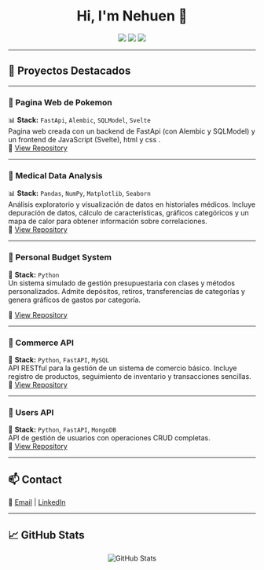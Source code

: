 
<h1 align="center">Hi, I'm Nehuen 👋</h1>

<p align="center">
  <img src="https://img.shields.io/badge/Back--End%20Developer-%2300A86B?style=for-the-badge">
  <img src="https://img.shields.io/badge/Python%20Enthusiast-%2314354C?style=for-the-badge&logo=python&logoColor=white">
  <img src="https://img.shields.io/badge/Data%20Analysis-%23FFA500?style=for-the-badge&logo=chart-bar&logoColor=white">
</p>

---

## 📂 Proyectos Destacados


---

### 🔹 Pagina Web de Pokemon  
📊 **Stack:** `FastApi`, `Alembic`, `SQLModel`, `Svelte`  
Pagina web creada con un backend de FastApi (con Alembic y SQLModel) y un frontend de JavaScript (Svelte), html y css .  
🔗 [View Repository](https://github.com/Nehuenkend/API_pokemon)

---

### 🔹 Medical Data Analysis  
📊 **Stack:** `Pandas`, `NumPy`, `Matplotlib`, `Seaborn`  
Análisis exploratorio y visualización de datos en historiales médicos. Incluye depuración de datos, cálculo de características, gráficos categóricos y un mapa de calor para obtener información sobre correlaciones.  
🔗 [View Repository](https://github.com/Nehuenkend/medical_data_visualizer)

---

### 🔹 Personal Budget System
💸 **Stack:** `Python`  
Un sistema simulado de gestión presupuestaria con clases y métodos personalizados. Admite depósitos, retiros, transferencias de categorías y genera gráficos de gastos por categoría.

🔗 [View Repository](https://github.com/Nehuenkend/budget_app)

---

### 🔹 Commerce API  
🛒 **Stack:** `Python`, `FastAPI`, `MySQL`  
API RESTful para la gestión de un sistema de comercio básico. Incluye registro de productos, seguimiento de inventario y transacciones sencillas.  
🔗 [View Repository](https://github.com/Nehuenkend/API_comercio)

---

### 🔹 Users API  
👤 **Stack:** `Python`, `FastAPI`, `MongoDB`  
API de gestión de usuarios con operaciones CRUD completas.  
🔗 [View Repository](https://github.com/Nehuenkend/API_usuarios)


---

## 📫 Contact

📧 [Email](mailto:nehuenkendziura@gmail.com) | [LinkedIn](https://www.linkedin.com/in/nehuen-kendziura/) 

---


## 📈 GitHub Stats
<p align="center">
  <img src="https://github-readme-stats.vercel.app/api?username=Nehuenkend&show_icons=true&theme=radical" alt="GitHub Stats">
</p>

